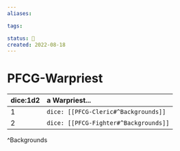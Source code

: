 ```yaml
---
aliases:

tags:

status: 🌰
created: 2022-08-18
---
```

# PFCG-Warpriest

| dice:1d2 | a Warpriest... |
| --- |:--- |
| 1 | `dice: [[PFCG-Cleric#^Backgrounds]]` |
| 2 | `dice: [[PFCG-Fighter#^Backgrounds]]` |
^Backgrounds
